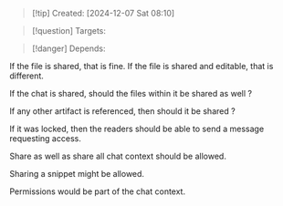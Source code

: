 
>[!tip] Created: [2024-12-07 Sat 08:10]

>[!question] Targets: 

>[!danger] Depends: 

If the file is shared, that is fine.
If the file is shared and editable, that is different.

If the chat is shared, should the files within it be shared as well ?

If any other artifact is referenced, then should it be shared ?

If it was locked, then the readers should be able to send a message requesting access.

Share as well as share all chat context should be allowed.

Sharing a snippet might be allowed.

Permissions would be part of the chat context.